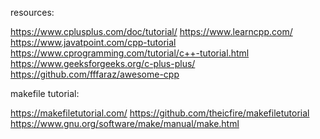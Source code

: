 resources:

https://www.cplusplus.com/doc/tutorial/
https://www.learncpp.com/
https://www.javatpoint.com/cpp-tutorial
https://www.cprogramming.com/tutorial/c++-tutorial.html
https://www.geeksforgeeks.org/c-plus-plus/
https://github.com/fffaraz/awesome-cpp

makefile tutorial:

https://makefiletutorial.com/
https://github.com/theicfire/makefiletutorial
https://www.gnu.org/software/make/manual/make.html
